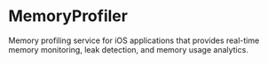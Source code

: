 # MemoryProfiler
Memory profiling service for iOS applications that provides real-time memory monitoring, leak detection, and memory usage analytics.
